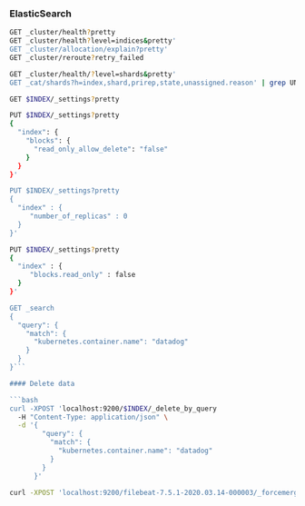 ### ElasticSearch

```bash
GET _cluster/health?pretty
GET _cluster/health?level=indices&pretty'
GET _cluster/allocation/explain?pretty'
GET _cluster/reroute?retry_failed

GET _cluster/health/?level=shards&pretty'
GET _cat/shards?h=index,shard,prirep,state,unassigned.reason' | grep UNASSIGNED

GET $INDEX/_settings?pretty

PUT $INDEX/_settings?pretty
{
  "index": {
    "blocks": {
      "read_only_allow_delete": "false"
    }
  }
}'

PUT $INDEX/_settings?pretty
{
  "index" : {
     "number_of_replicas" : 0
  }
}'

PUT $INDEX/_settings?pretty
{
  "index" : {
     "blocks.read_only" : false
  }
}'

GET _search
{
  "query": {
    "match": {
      "kubernetes.container.name": "datadog"
    }
  }
}```

#### Delete data 

```bash
curl -XPOST 'localhost:9200/$INDEX/_delete_by_query
  -H "Content-Type: application/json" \
  -d '{
        "query": {
          "match": {
            "kubernetes.container.name": "datadog"
          }
        }
      }'

curl -XPOST 'localhost:9200/filebeat-7.5.1-2020.03.14-000003/_forcemerge?only_expunge_deletes=true&pretty'
```